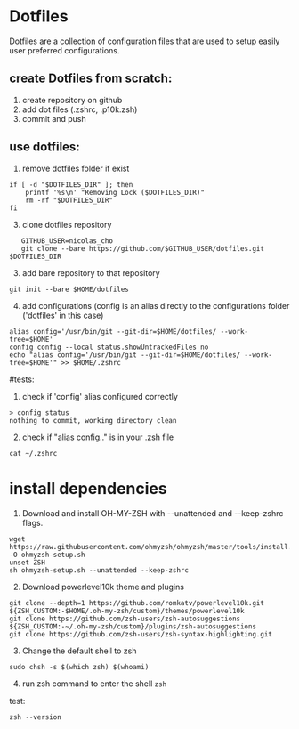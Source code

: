 # Dotfiles

Dotfiles are a collection of configuration files that are used to setup easily user preferred configurations.

## create Dotfiles from scratch:
1) create repository on github
2) add dot files (.zshrc, .p10k.zsh)
3) commit and push

## use dotfiles:
1) remove dotfiles folder if exist
```
if [ -d "$DOTFILES_DIR" ]; then
    printf '%s\n' "Removing Lock ($DOTFILES_DIR)"
    rm -rf "$DOTFILES_DIR"
fi
```
3) clone dotfiles repository
```DOTFILES_DIR=$HOME/dotfiles
   GITHUB_USER=nicolas_cho
   git clone --bare https://github.com/$GITHUB_USER/dotfiles.git $DOTFILES_DIR
```
3) add bare repository to that repository
```
git init --bare $HOME/dotfiles
```
4) add configurations (config is an alias directly to the configurations folder ('dotfiles' in this case)
```
alias config='/usr/bin/git --git-dir=$HOME/dotfiles/ --work-tree=$HOME'
config config --local status.showUntrackedFiles no
echo "alias config='/usr/bin/git --git-dir=$HOME/dotfiles/ --work-tree=$HOME'" >> $HOME/.zshrc
```
#tests:
1) check if 'config' alias configured correctly
```
> config status
nothing to commit, working directory clean
```
2) check if "alias config.." is in your .zsh file 
```
cat ~/.zshrc
```
# install dependencies 
1) Download and install OH-MY-ZSH with --unattended and --keep-zshrc flags.
```
wget https://raw.githubusercontent.com/ohmyzsh/ohmyzsh/master/tools/install.sh -O ohmyzsh-setup.sh
unset ZSH
sh ohmyzsh-setup.sh --unattended --keep-zshrc
```
2) Download powerlevel10k theme and plugins
```
git clone --depth=1 https://github.com/romkatv/powerlevel10k.git ${ZSH_CUSTOM:-$HOME/.oh-my-zsh/custom}/themes/powerlevel10k
git clone https://github.com/zsh-users/zsh-autosuggestions ${ZSH_CUSTOM:-~/.oh-my-zsh/custom}/plugins/zsh-autosuggestions
git clone https://github.com/zsh-users/zsh-syntax-highlighting.git
```
3) Change the default shell to zsh
```
sudo chsh -s $(which zsh) $(whoami)
```
4) run zsh command to enter the shell
```zsh```

test:
```
zsh --version
```

